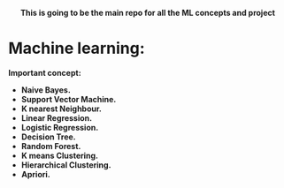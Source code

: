<p align="center">
<b>
     This is going to be the main repo for all the ML concepts and project
<b>
</p>

# Machine learning:

Important concept:
- Naive Bayes.
- Support Vector Machine.
- K nearest Neighbour.
- Linear Regression.
- Logistic Regression.
- Decision Tree.
- Random Forest.
- K means Clustering.
- Hierarchical Clustering.
- Apriori.
